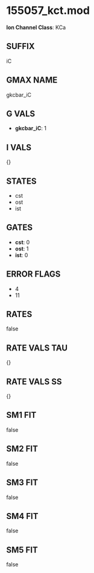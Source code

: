 # 155057_kct.mod

**Ion Channel Class**: KCa

## SUFFIX

iC

## GMAX NAME

gkcbar_iC

## G VALS

- **gkcbar_iC**: 1

## I VALS

{}

## STATES

- cst
- ost
- ist

## GATES

- **cst**: 0
- **ost**: 1
- **ist**: 0

## ERROR FLAGS

- 4
- 11

## RATES

false

## RATE VALS TAU

{}

## RATE VALS SS

{}

## SM1 FIT

false

## SM2 FIT

false

## SM3 FIT

false

## SM4 FIT

false

## SM5 FIT

false

